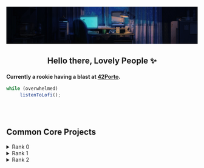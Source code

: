 
<p align="center">
   <img src="https://github.com/hen-lima/hen-lima/blob/main/banner.gif"/> 
  
## <p align="center">Hello there, Lovely People :sparkles:</p> 
   
  **Currently a rookie having a blast at [42Porto]([url](https://www.42porto.com/)).**

```javascript
while (overwhelmed)
     listenToLofi();
```


   
  
<br><br>
## Common Core Projects

<details>
  <summary>Rank 0</summary>
   
  - [Libft](https://github.com/hen-lima/student42/tree/master/Libft) : my own C library
</details>

<details>
  <summary>Rank 1</summary>
   
  - [ft_printf](https://github.com/hen-lima/student42/tree/master/Printf) : pretty much a printf, minus the flags
  - [get_next_line](https://github.com/hen-lima/student42/tree/master/get_next_line) : returning a line read from a file descriptor
  - [Born2beroot](https://github.com/yourusername/project2) : virtual machine; no codes here, only the project description 
</details>  

<details>
  <summary>Rank 2</summary>
   
  - [push_swap](https://github.com/hen-lima/student42/tree/master/push_swap) : sorting stuff with minimum effort
</details>
